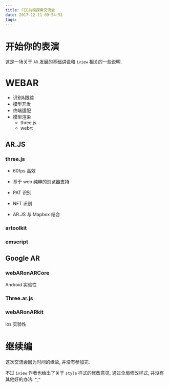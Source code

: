 ```yaml
---
title: FEE前端探索交流会
date: 2017-12-11 09:54:51
tags:
---
```



# 开始你的表演

这是一场关于 `AR` 发展的基础讲说和 `iview` 相关的一些说明.

# WEBAR

* 识别&跟踪
* 模型开发
* 终端适配
* 模型渲染
  * three.js
  * webrt
<!--more-->
## AR.JS

### three.js

* 60fps 高效
* 基于 web 纯粹的浏览器支持

* PAT 识别
* NFT 识别
* AR.JS 与 Mapbox 结合

### artoolkit

### emscript

## Google AR

### webARonARCore

Android 实验性

### Three.ar.js

### webARonARkit

ios 实验性

# 继续编

这次交流会因为时间的缘故, 并没有参加完.

不过 `iview` 作者也给出了关于 `style` 样式的修改意见, 通过全局修改样式, 并没有其他好的办法. ^_^